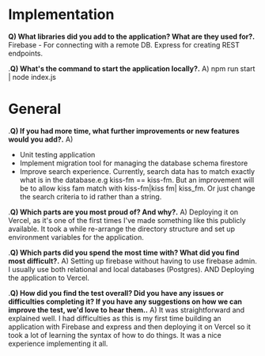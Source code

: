 # Implementation
**Q) What libraries did you add to the application? What are they used for?.**
Firebase - For connecting with a remote DB. Express for creating REST endpoints.


.**Q) What's the command to start the application locally?.**
A) npm run start | node index.js


# General
.**Q) If you had more time, what further improvements or new features would you add?.**
A)
- Unit testing application
- Implement migration tool for managing the database schema firestore
- Improve search experience. Currently, search data has to match exactly what is in the database.e.g kiss-fm == kiss-fm. But an improvement will be to allow kiss fam match with kiss-fm|kiss fm| kiss_fm. Or just change the search criteria to id rather than a string.


.**Q) Which parts are you most proud of? And why?.**
A) Deploying it on Vercel, as it's one of the first times I've made something like this publicly available. It took a while re-arrange the directory structure and set up environment variables for the application.


.**Q) Which parts did you spend the most time with? What did you find most difficult?.**
A) Setting up firebase without having to use firebase admin. I usually use both relational and local databases (Postgres). AND Deploying the application to Vercel.


.**Q) How did you find the test overall? Did you have any issues or difficulties completing it? If you have any suggestions on how we can improve the test, we'd love to hear them..**
A) It was straightforward and explained well. I had difficulties as this is my first time building an application with Firebase and express and then deploying it on Vercel so it took a lot of learning the syntax of how to do things. It was a nice experience implementing it all.